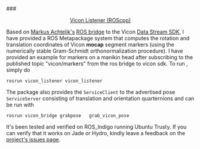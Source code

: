 ###<center>[Vicon Listener (ROScpp)](https://github.com/lakehanne/Vicon)</center>

Based on [Markus Achtelik's](https://github.com/markusachtelik) [ROS bridge](https://github.com/ethz-asl/vicon_bridge) to the Vicon [Data Stream SDK](http://www.vicon.com/products/software/datastream-sdk), I have provided a ROS Metapackage system that computes the rotation and translation coordinates of Vicon **mocap** segment markers (using the numerically stable Gram-Schmidt orthonormalization procedure). I have provided an example for markers on a manikin head after subscribing to the published topic "vicon/markers" from the ros bridge to vicon sdk. To run , simply do

<pre class="terminal"><code>rosrun vicon_listener vicon_listener</code></pre>

The package also provides the `ServiceClient` to the advertised pose `ServiceServer` consisting of translation and orientation quarternions and can be run with 

<pre class="terminal"><code>rosrun vicon_bridge grabpose <subject_name> <segment_name> grab_vicon_pose</code></pre>

It's been tested and verified on ROS_Indigo running Ubuntu Trusty. If you can verify that it works on Jade or Hydro, kindly leave a feedback on the [project's issues page](https://github.com/lakehanne/vicon/issues). 
